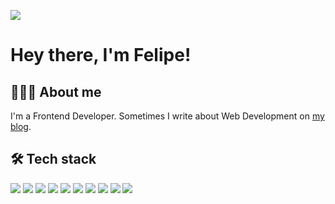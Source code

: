 [![](https://img.shields.io/badge/LinkedIn-Felipe%20OG-0077b5?logo=linkedin&labelColor=333)](https://www.linkedin.com/in/felipeog/)

# Hey there, I'm Felipe!

## 👨🏻‍💻 About me

I'm a Frontend Developer. Sometimes I write about Web Development on [my blog](https://blog.felipeog.com.br/en/).

## 🛠 Tech stack

[![](https://img.shields.io/badge/-CSS3-333?style=flat&logo=css3&logoColor=fff)](https://www.google.com/search?q=CSS3)
[![](https://img.shields.io/badge/-Git-333?style=flat&logo=git&logoColor=fff)](https://www.google.com/search?q=Git)
[![](https://img.shields.io/badge/-GitHub-333?style=flat&logo=github&logoColor=fff)](https://www.google.com/search?q=GitHub)
[![](https://img.shields.io/badge/-HTML5-333?style=flat&logo=html5&logoColor=fff)](https://www.google.com/search?q=HTML5)
[![](https://img.shields.io/badge/-JavaScript-333?style=flat&logo=javascript&logoColor=fff)](https://www.google.com/search?q=JavaScript)
[![](https://img.shields.io/badge/-Json-333?style=flat&logo=json&logoColor=fff)](https://www.google.com/search?q=Json)
[![](https://img.shields.io/badge/-Markdown-333?style=flat&logo=markdown&logoColor=fff)](https://www.google.com/search?q=Markdown)
[![](https://img.shields.io/badge/-Node.js-333?style=flat&logo=node.js&logoColor=fff)](https://www.google.com/search?q=Node.js)
[![](https://img.shields.io/badge/-TypeScript-333?style=flat&logo=typescript&logoColor=fff)](https://www.google.com/search?q=TypeScript)
[![](https://img.shields.io/badge/-Visual%20Studio%20Code-333?style=flat&logo=visual-studio-code&logoColor=fff)](https://www.google.com/search?q=Visual%20Studio%20Code)

<!--
TODO: move the script to another repo

### Other tech I like to use

#### a

[![](https://img.shields.io/badge/-@algolia/autocomplete--core-333)](https://www.npmjs.com/package/@algolia/autocomplete-core)
[![](https://img.shields.io/badge/-@algolia/autocomplete--preset--algolia-333)](https://www.npmjs.com/package/@algolia/autocomplete-preset-algolia)
[![](https://img.shields.io/badge/-algoliasearch-333)](https://www.npmjs.com/package/algoliasearch)
[![](https://img.shields.io/badge/-autoprefixer-333)](https://www.npmjs.com/package/autoprefixer)
[![](https://img.shields.io/badge/-axios-333)](https://www.npmjs.com/package/axios)
[![](https://img.shields.io/badge/-axios--mock--adapter-333)](https://www.npmjs.com/package/axios-mock-adapter)

#### b

[![](https://img.shields.io/badge/-@babel/cli-333)](https://www.npmjs.com/package/@babel/cli)
[![](https://img.shields.io/badge/-@babel/core-333)](https://www.npmjs.com/package/@babel/core)
[![](https://img.shields.io/badge/-@babel/node-333)](https://www.npmjs.com/package/@babel/node)
[![](https://img.shields.io/badge/-@babel/preset--env-333)](https://www.npmjs.com/package/@babel/preset-env)
[![](https://img.shields.io/badge/-@babel/preset--react-333)](https://www.npmjs.com/package/@babel/preset-react)
[![](https://img.shields.io/badge/-@babel/preset--typescript-333)](https://www.npmjs.com/package/@babel/preset-typescript)
[![](https://img.shields.io/badge/-babel--jest-333)](https://www.npmjs.com/package/babel-jest)
[![](https://img.shields.io/badge/-babel--loader-333)](https://www.npmjs.com/package/babel-loader)
[![](https://img.shields.io/badge/-babel--node-333)](https://www.npmjs.com/package/babel-node)
[![](https://img.shields.io/badge/-babel--preset--jest-333)](https://www.npmjs.com/package/babel-preset-jest)
[![](https://img.shields.io/badge/-babel--preset--react--app-333)](https://www.npmjs.com/package/babel-preset-react-app)
[![](https://img.shields.io/badge/-babel--preset--solid-333)](https://www.npmjs.com/package/babel-preset-solid)
[![](https://img.shields.io/badge/-big.js-333)](https://www.npmjs.com/package/big.js)
[![](https://img.shields.io/badge/-browser--sync-333)](https://www.npmjs.com/package/browser-sync)

#### c

[![](https://img.shields.io/badge/-@chakra--ui/react-333)](https://www.npmjs.com/package/@chakra-ui/react)
[![](https://img.shields.io/badge/-chai--colors-333)](https://www.npmjs.com/package/chai-colors)
[![](https://img.shields.io/badge/-classnames-333)](https://www.npmjs.com/package/classnames)
[![](https://img.shields.io/badge/-cli--progress-333)](https://www.npmjs.com/package/cli-progress)
[![](https://img.shields.io/badge/-clsx-333)](https://www.npmjs.com/package/clsx)
[![](https://img.shields.io/badge/-contentful-333)](https://www.npmjs.com/package/contentful)
[![](https://img.shields.io/badge/-cors-333)](https://www.npmjs.com/package/cors)
[![](https://img.shields.io/badge/-cross--env-333)](https://www.npmjs.com/package/cross-env)
[![](https://img.shields.io/badge/-css--loader-333)](https://www.npmjs.com/package/css-loader)
[![](https://img.shields.io/badge/-cssnano-333)](https://www.npmjs.com/package/cssnano)
[![](https://img.shields.io/badge/-cypress-333)](https://www.npmjs.com/package/cypress)

#### d

[![](https://img.shields.io/badge/-@docsearch/css-333)](https://www.npmjs.com/package/@docsearch/css)
[![](https://img.shields.io/badge/-@docusaurus/core-333)](https://www.npmjs.com/package/@docusaurus/core)
[![](https://img.shields.io/badge/-@docusaurus/module--type--aliases-333)](https://www.npmjs.com/package/@docusaurus/module-type-aliases)
[![](https://img.shields.io/badge/-@docusaurus/preset--classic-333)](https://www.npmjs.com/package/@docusaurus/preset-classic)
[![](https://img.shields.io/badge/-@docusaurus/theme--live--codeblock-333)](https://www.npmjs.com/package/@docusaurus/theme-live-codeblock)
[![](https://img.shields.io/badge/-date--fns-333)](https://www.npmjs.com/package/date-fns)
[![](https://img.shields.io/badge/-dayjs-333)](https://www.npmjs.com/package/dayjs)
[![](https://img.shields.io/badge/-dompurify-333)](https://www.npmjs.com/package/dompurify)
[![](https://img.shields.io/badge/-dotenv-333)](https://www.npmjs.com/package/dotenv)

#### e

[![](https://img.shields.io/badge/-@emotion/react-333)](https://www.npmjs.com/package/@emotion/react)
[![](https://img.shields.io/badge/-@emotion/styled-333)](https://www.npmjs.com/package/@emotion/styled)
[![](https://img.shields.io/badge/-eslint-333)](https://www.npmjs.com/package/eslint)
[![](https://img.shields.io/badge/-eslint--config--airbnb-333)](https://www.npmjs.com/package/eslint-config-airbnb)
[![](https://img.shields.io/badge/-eslint--config--airbnb--base-333)](https://www.npmjs.com/package/eslint-config-airbnb-base)
[![](https://img.shields.io/badge/-eslint--config--next-333)](https://www.npmjs.com/package/eslint-config-next)
[![](https://img.shields.io/badge/-eslint--config--prettier-333)](https://www.npmjs.com/package/eslint-config-prettier)
[![](https://img.shields.io/badge/-eslint--import--resolver--typescript-333)](https://www.npmjs.com/package/eslint-import-resolver-typescript)
[![](https://img.shields.io/badge/-eslint--plugin--cypress-333)](https://www.npmjs.com/package/eslint-plugin-cypress)
[![](https://img.shields.io/badge/-eslint--plugin--import-333)](https://www.npmjs.com/package/eslint-plugin-import)
[![](https://img.shields.io/badge/-eslint--plugin--import--helpers-333)](https://www.npmjs.com/package/eslint-plugin-import-helpers)
[![](https://img.shields.io/badge/-eslint--plugin--jest-333)](https://www.npmjs.com/package/eslint-plugin-jest)
[![](https://img.shields.io/badge/-eslint--plugin--jest--dom-333)](https://www.npmjs.com/package/eslint-plugin-jest-dom)
[![](https://img.shields.io/badge/-eslint--plugin--jsx--a11y-333)](https://www.npmjs.com/package/eslint-plugin-jsx-a11y)
[![](https://img.shields.io/badge/-eslint--plugin--mithril-333)](https://www.npmjs.com/package/eslint-plugin-mithril)
[![](https://img.shields.io/badge/-eslint--plugin--node-333)](https://www.npmjs.com/package/eslint-plugin-node)
[![](https://img.shields.io/badge/-eslint--plugin--prettier-333)](https://www.npmjs.com/package/eslint-plugin-prettier)
[![](https://img.shields.io/badge/-eslint--plugin--react-333)](https://www.npmjs.com/package/eslint-plugin-react)
[![](https://img.shields.io/badge/-eslint--plugin--react--hooks-333)](https://www.npmjs.com/package/eslint-plugin-react-hooks)
[![](https://img.shields.io/badge/-eslint--plugin--solid-333)](https://www.npmjs.com/package/eslint-plugin-solid)
[![](https://img.shields.io/badge/-eslint--plugin--testing--library-333)](https://www.npmjs.com/package/eslint-plugin-testing-library)
[![](https://img.shields.io/badge/-express-333)](https://www.npmjs.com/package/express)

#### f

[![](https://img.shields.io/badge/-faunadb-333)](https://www.npmjs.com/package/faunadb)
[![](https://img.shields.io/badge/-file--loader-333)](https://www.npmjs.com/package/file-loader)
[![](https://img.shields.io/badge/-framer--motion-333)](https://www.npmjs.com/package/framer-motion)

#### g

[![](https://img.shields.io/badge/-glob-333)](https://www.npmjs.com/package/glob)
[![](https://img.shields.io/badge/-gulp-333)](https://www.npmjs.com/package/gulp)
[![](https://img.shields.io/badge/-gulp--babel-333)](https://www.npmjs.com/package/gulp-babel)
[![](https://img.shields.io/badge/-gulp--concat-333)](https://www.npmjs.com/package/gulp-concat)
[![](https://img.shields.io/badge/-gulp--htmlmin-333)](https://www.npmjs.com/package/gulp-htmlmin)
[![](https://img.shields.io/badge/-gulp--imagemin-333)](https://www.npmjs.com/package/gulp-imagemin)
[![](https://img.shields.io/badge/-gulp--postcss-333)](https://www.npmjs.com/package/gulp-postcss)
[![](https://img.shields.io/badge/-gulp--pug-333)](https://www.npmjs.com/package/gulp-pug)
[![](https://img.shields.io/badge/-gulp--sass-333)](https://www.npmjs.com/package/gulp-sass)
[![](https://img.shields.io/badge/-gulp--token--replace-333)](https://www.npmjs.com/package/gulp-token-replace)
[![](https://img.shields.io/badge/-gulp--uglify-333)](https://www.npmjs.com/package/gulp-uglify)

#### h

[![](https://img.shields.io/badge/-@hookform/resolvers-333)](https://www.npmjs.com/package/@hookform/resolvers)
[![](https://img.shields.io/badge/-hdl--js-333)](https://www.npmjs.com/package/hdl-js)
[![](https://img.shields.io/badge/-html--webpack--plugin-333)](https://www.npmjs.com/package/html-webpack-plugin)
[![](https://img.shields.io/badge/-husky-333)](https://www.npmjs.com/package/husky)

#### i

[![](https://img.shields.io/badge/-identity--obj--proxy-333)](https://www.npmjs.com/package/identity-obj-proxy)
[![](https://img.shields.io/badge/-isomorphic--dompurify-333)](https://www.npmjs.com/package/isomorphic-dompurify)
[![](https://img.shields.io/badge/-isomorphic--fetch-333)](https://www.npmjs.com/package/isomorphic-fetch)

#### j

[![](https://img.shields.io/badge/-jest-333)](https://www.npmjs.com/package/jest)
[![](https://img.shields.io/badge/-jest--cli-333)](https://www.npmjs.com/package/jest-cli)
[![](https://img.shields.io/badge/-jest--coverage--badges-333)](https://www.npmjs.com/package/jest-coverage-badges)
[![](https://img.shields.io/badge/-jest--css--modules--transform-333)](https://www.npmjs.com/package/jest-css-modules-transform)
[![](https://img.shields.io/badge/-jest--environment--jsdom-333)](https://www.npmjs.com/package/jest-environment-jsdom)
[![](https://img.shields.io/badge/-jsdom-333)](https://www.npmjs.com/package/jsdom)
[![](https://img.shields.io/badge/-json--server-333)](https://www.npmjs.com/package/json-server)

#### l

[![](https://img.shields.io/badge/-lint--staged-333)](https://www.npmjs.com/package/lint-staged)
[![](https://img.shields.io/badge/-live--server-333)](https://www.npmjs.com/package/live-server)

#### m

[![](https://img.shields.io/badge/-@mdx--js/react-333)](https://www.npmjs.com/package/@mdx-js/react)
[![](https://img.shields.io/badge/-marked-333)](https://www.npmjs.com/package/marked)
[![](https://img.shields.io/badge/-mithril-333)](https://www.npmjs.com/package/mithril)
[![](https://img.shields.io/badge/-mobx-333)](https://www.npmjs.com/package/mobx)
[![](https://img.shields.io/badge/-mobx--react--lite-333)](https://www.npmjs.com/package/mobx-react-lite)
[![](https://img.shields.io/badge/-multer-333)](https://www.npmjs.com/package/multer)

#### n

[![](https://img.shields.io/badge/-nanoid-333)](https://www.npmjs.com/package/nanoid)
[![](https://img.shields.io/badge/-next-333)](https://www.npmjs.com/package/next)
[![](https://img.shields.io/badge/-next--connect-333)](https://www.npmjs.com/package/next-connect)
[![](https://img.shields.io/badge/-node--html--to--image-333)](https://www.npmjs.com/package/node-html-to-image)
[![](https://img.shields.io/badge/-node--sass-333)](https://www.npmjs.com/package/node-sass)
[![](https://img.shields.io/badge/-nodemon-333)](https://www.npmjs.com/package/nodemon)
[![](https://img.shields.io/badge/-npm--run--all-333)](https://www.npmjs.com/package/npm-run-all)

#### o

[![](https://img.shields.io/badge/-octokit-333)](https://www.npmjs.com/package/octokit)

#### p

[![](https://img.shields.io/badge/-@parcel/transformer--pug-333)](https://www.npmjs.com/package/@parcel/transformer-pug)
[![](https://img.shields.io/badge/-@parcel/transformer--sass-333)](https://www.npmjs.com/package/@parcel/transformer-sass)
[![](https://img.shields.io/badge/-@parcel/transformer--svg--react-333)](https://www.npmjs.com/package/@parcel/transformer-svg-react)
[![](https://img.shields.io/badge/-@playwright/test-333)](https://www.npmjs.com/package/@playwright/test)
[![](https://img.shields.io/badge/-@pmmmwh/react--refresh--webpack--plugin-333)](https://www.npmjs.com/package/@pmmmwh/react-refresh-webpack-plugin)
[![](https://img.shields.io/badge/-@prettier/plugin--pug-333)](https://www.npmjs.com/package/@prettier/plugin-pug)
[![](https://img.shields.io/badge/-@prismicio/client-333)](https://www.npmjs.com/package/@prismicio/client)
[![](https://img.shields.io/badge/-parcel-333)](https://www.npmjs.com/package/parcel)
[![](https://img.shields.io/badge/-parcel--bundler-333)](https://www.npmjs.com/package/parcel-bundler)
[![](https://img.shields.io/badge/-parcel--plugin--static--files--copy-333)](https://www.npmjs.com/package/parcel-plugin-static-files-copy)
[![](https://img.shields.io/badge/-pixelmatch-333)](https://www.npmjs.com/package/pixelmatch)
[![](https://img.shields.io/badge/-playwright-333)](https://www.npmjs.com/package/playwright)
[![](https://img.shields.io/badge/-plop-333)](https://www.npmjs.com/package/plop)
[![](https://img.shields.io/badge/-pngjs-333)](https://www.npmjs.com/package/pngjs)
[![](https://img.shields.io/badge/-polished-333)](https://www.npmjs.com/package/polished)
[![](https://img.shields.io/badge/-postcss-333)](https://www.npmjs.com/package/postcss)
[![](https://img.shields.io/badge/-postcss--modules-333)](https://www.npmjs.com/package/postcss-modules)
[![](https://img.shields.io/badge/-pre--commit-333)](https://www.npmjs.com/package/pre-commit)
[![](https://img.shields.io/badge/-prettier-333)](https://www.npmjs.com/package/prettier)
[![](https://img.shields.io/badge/-pretty--quick-333)](https://www.npmjs.com/package/pretty-quick)
[![](https://img.shields.io/badge/-prism--react--renderer-333)](https://www.npmjs.com/package/prism-react-renderer)
[![](https://img.shields.io/badge/-prismic--dom-333)](https://www.npmjs.com/package/prismic-dom)
[![](https://img.shields.io/badge/-pug-333)](https://www.npmjs.com/package/pug)
[![](https://img.shields.io/badge/-puppeteer-333)](https://www.npmjs.com/package/puppeteer)

#### q

[![](https://img.shields.io/badge/-query--string-333)](https://www.npmjs.com/package/query-string)

#### r

[![](https://img.shields.io/badge/-react-333)](https://www.npmjs.com/package/react)
[![](https://img.shields.io/badge/-react--app--polyfill-333)](https://www.npmjs.com/package/react-app-polyfill)
[![](https://img.shields.io/badge/-react--beautiful--dnd-333)](https://www.npmjs.com/package/react-beautiful-dnd)
[![](https://img.shields.io/badge/-react--dom-333)](https://www.npmjs.com/package/react-dom)
[![](https://img.shields.io/badge/-react--feather-333)](https://www.npmjs.com/package/react-feather)
[![](https://img.shields.io/badge/-react--hook--form-333)](https://www.npmjs.com/package/react-hook-form)
[![](https://img.shields.io/badge/-react--icons-333)](https://www.npmjs.com/package/react-icons)
[![](https://img.shields.io/badge/-react--modal-333)](https://www.npmjs.com/package/react-modal)
[![](https://img.shields.io/badge/-react--query-333)](https://www.npmjs.com/package/react-query)
[![](https://img.shields.io/badge/-react--refresh-333)](https://www.npmjs.com/package/react-refresh)
[![](https://img.shields.io/badge/-react--router--dom-333)](https://www.npmjs.com/package/react-router-dom)
[![](https://img.shields.io/badge/-react--scripts-333)](https://www.npmjs.com/package/react-scripts)
[![](https://img.shields.io/badge/-react--test--renderer-333)](https://www.npmjs.com/package/react-test-renderer)
[![](https://img.shields.io/badge/-react--toastify-333)](https://www.npmjs.com/package/react-toastify)
[![](https://img.shields.io/badge/-regenerator--runtime-333)](https://www.npmjs.com/package/regenerator-runtime)

#### s

[![](https://img.shields.io/badge/-@stencil--community/router-333)](https://www.npmjs.com/package/@stencil-community/router)
[![](https://img.shields.io/badge/-@stencil/core-333)](https://www.npmjs.com/package/@stencil/core)
[![](https://img.shields.io/badge/-sass-333)](https://www.npmjs.com/package/sass)
[![](https://img.shields.io/badge/-sass--loader-333)](https://www.npmjs.com/package/sass-loader)
[![](https://img.shields.io/badge/-semantic--ui--css-333)](https://www.npmjs.com/package/semantic-ui-css)
[![](https://img.shields.io/badge/-semantic--ui--react-333)](https://www.npmjs.com/package/semantic-ui-react)
[![](https://img.shields.io/badge/-slugify-333)](https://www.npmjs.com/package/slugify)
[![](https://img.shields.io/badge/-solid--jest-333)](https://www.npmjs.com/package/solid-jest)
[![](https://img.shields.io/badge/-solid--js-333)](https://www.npmjs.com/package/solid-js)
[![](https://img.shields.io/badge/-solid--scripts-333)](https://www.npmjs.com/package/solid-scripts)
[![](https://img.shields.io/badge/-solid--testing--library-333)](https://www.npmjs.com/package/solid-testing-library)
[![](https://img.shields.io/badge/-string--strip--html-333)](https://www.npmjs.com/package/string-strip-html)
[![](https://img.shields.io/badge/-style--loader-333)](https://www.npmjs.com/package/style-loader)
[![](https://img.shields.io/badge/-styled--components-333)](https://www.npmjs.com/package/styled-components)
[![](https://img.shields.io/badge/-supertest-333)](https://www.npmjs.com/package/supertest)
[![](https://img.shields.io/badge/-svg--jest-333)](https://www.npmjs.com/package/svg-jest)
[![](https://img.shields.io/badge/-swagger--ui--express-333)](https://www.npmjs.com/package/swagger-ui-express)
[![](https://img.shields.io/badge/-swiper-333)](https://www.npmjs.com/package/swiper)

#### t

[![](https://img.shields.io/badge/-@testing--library/dom-333)](https://www.npmjs.com/package/@testing-library/dom)
[![](https://img.shields.io/badge/-@testing--library/jest--dom-333)](https://www.npmjs.com/package/@testing-library/jest-dom)
[![](https://img.shields.io/badge/-@testing--library/react-333)](https://www.npmjs.com/package/@testing-library/react)
[![](https://img.shields.io/badge/-@testing--library/react--hooks-333)](https://www.npmjs.com/package/@testing-library/react-hooks)
[![](https://img.shields.io/badge/-@testing--library/user--event-333)](https://www.npmjs.com/package/@testing-library/user-event)
[![](https://img.shields.io/badge/-@types/express-333)](https://www.npmjs.com/package/@types/express)
[![](https://img.shields.io/badge/-@types/jest-333)](https://www.npmjs.com/package/@types/jest)
[![](https://img.shields.io/badge/-@types/jsmediatags-333)](https://www.npmjs.com/package/@types/jsmediatags)
[![](https://img.shields.io/badge/-@types/multer-333)](https://www.npmjs.com/package/@types/multer)
[![](https://img.shields.io/badge/-@types/node-333)](https://www.npmjs.com/package/@types/node)
[![](https://img.shields.io/badge/-@types/pixelmatch-333)](https://www.npmjs.com/package/@types/pixelmatch)
[![](https://img.shields.io/badge/-@types/pngjs-333)](https://www.npmjs.com/package/@types/pngjs)
[![](https://img.shields.io/badge/-@types/prismic--dom-333)](https://www.npmjs.com/package/@types/prismic-dom)
[![](https://img.shields.io/badge/-@types/react-333)](https://www.npmjs.com/package/@types/react)
[![](https://img.shields.io/badge/-@types/react--dom-333)](https://www.npmjs.com/package/@types/react-dom)
[![](https://img.shields.io/badge/-@types/react--icons-333)](https://www.npmjs.com/package/@types/react-icons)
[![](https://img.shields.io/badge/-@types/react--modal-333)](https://www.npmjs.com/package/@types/react-modal)
[![](https://img.shields.io/badge/-@types/react--router--dom-333)](https://www.npmjs.com/package/@types/react-router-dom)
[![](https://img.shields.io/badge/-@types/styled--components-333)](https://www.npmjs.com/package/@types/styled-components)
[![](https://img.shields.io/badge/-@types/swagger--ui--express-333)](https://www.npmjs.com/package/@types/swagger-ui-express)
[![](https://img.shields.io/badge/-@types/uuid-333)](https://www.npmjs.com/package/@types/uuid)
[![](https://img.shields.io/badge/-@typescript--eslint/eslint--plugin-333)](https://www.npmjs.com/package/@typescript-eslint/eslint-plugin)
[![](https://img.shields.io/badge/-@typescript--eslint/parser-333)](https://www.npmjs.com/package/@typescript-eslint/parser)
[![](https://img.shields.io/badge/-ts--jest-333)](https://www.npmjs.com/package/ts-jest)
[![](https://img.shields.io/badge/-ts--node-333)](https://www.npmjs.com/package/ts-node)
[![](https://img.shields.io/badge/-ts--node--dev-333)](https://www.npmjs.com/package/ts-node-dev)
[![](https://img.shields.io/badge/-typescript-333)](https://www.npmjs.com/package/typescript)

#### u

[![](https://img.shields.io/badge/-@unform/core-333)](https://www.npmjs.com/package/@unform/core)
[![](https://img.shields.io/badge/-@unform/web-333)](https://www.npmjs.com/package/@unform/web)
[![](https://img.shields.io/badge/-uuid-333)](https://www.npmjs.com/package/uuid)

#### v

[![](https://img.shields.io/badge/-@vitest/ui-333)](https://www.npmjs.com/package/@vitest/ui)
[![](https://img.shields.io/badge/-vite-333)](https://www.npmjs.com/package/vite)
[![](https://img.shields.io/badge/-vite--plugin--mkcert-333)](https://www.npmjs.com/package/vite-plugin-mkcert)
[![](https://img.shields.io/badge/-vitest-333)](https://www.npmjs.com/package/vitest)

#### w

[![](https://img.shields.io/badge/-web--vitals-333)](https://www.npmjs.com/package/web-vitals)
[![](https://img.shields.io/badge/-webpack-333)](https://www.npmjs.com/package/webpack)
[![](https://img.shields.io/badge/-webpack--cli-333)](https://www.npmjs.com/package/webpack-cli)
[![](https://img.shields.io/badge/-webpack--dev--server-333)](https://www.npmjs.com/package/webpack-dev-server)
[![](https://img.shields.io/badge/-whatwg--fetch-333)](https://www.npmjs.com/package/whatwg-fetch)
[![](https://img.shields.io/badge/-ws-333)](https://www.npmjs.com/package/ws)

#### x

[![](https://img.shields.io/badge/-xstate-333)](https://www.npmjs.com/package/xstate)

#### y

[![](https://img.shields.io/badge/-yup-333)](https://www.npmjs.com/package/yup)
-->
